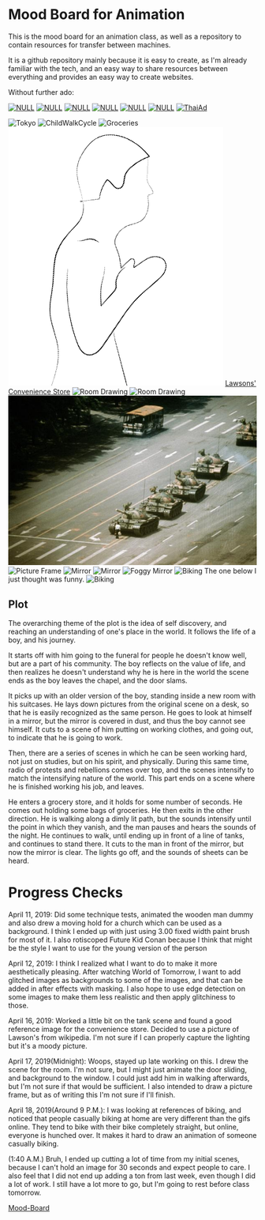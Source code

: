 # Mood Board for Animation

This is the mood board for an animation class,
as well as a repository to contain resources for transfer between machines.

It is a github repository mainly because it is easy to create, as I'm already familiar with the
tech, and an easy way to share resources between everything and provides an easy way to create
websites.

Without further ado:

[![NULL](https://img.youtube.com/vi/eMhDQFLwrAA/0.jpg)](https://www.youtube.com/watch?v=eMhDQFLwrAA)
[![NULL](https://img.youtube.com/vi/Lk4O5iXjIBk/0.jpg)](https://www.youtube.com/watch?v=Lk4O5iXjIBk)
[![NULL](https://img.youtube.com/vi/lDru6QYEBko/0.jpg)](https://www.youtube.com/watch?v=lDru6QYEBko)
[![NULL](https://img.youtube.com/vi/z3j0WTKAFE8/0.jpg)](https://youtu.be/z3j0WTKAFE8)
[![NULL](https://img.youtube.com/vi/JmST5o3usNI/0.jpg)](https://youtu.be/JmST5o3usNI)
[![NULL](https://img.youtube.com/vi/GGNQwGIvgQQ/0.jpg)](https://youtu.be/GGNQwGIvgQQ)
[![ThaiAd](https://img.youtube.com/vi/cZGghmwUcbQ/0.jpg)](https://www.youtube.com/watch?v=cZGghmwUcbQ)

![Tokyo](https://66.media.tumblr.com/401d7b2de83cc027a3795de930ff3301/tumblr_pp56uii2L21wu8kz2o1_1280.png)
![ChildWalkCycle](https://storyboardingandcharacters.files.wordpress.com/2017/04/child-run-cycle-fully-rendered1.gif?w=663)
![Groceries](http://2.bp.blogspot.com/-zGVwkB2_qhA/UNuBAIKbwkI/AAAAAAAAAdY/L4jbKvIYXuc/s640/ponyo-walk.gif)
![Drawing of praying](./praying.png)
[Lawsons' Convenience Store](https://en.wikipedia.org/wiki/Lawson_(store))
![Room Drawing](https://i.pinimg.com/originals/60/ca/d5/60cad5ebae5aff51c8b249f6f409ef51.jpg)
![Room Drawing](https://www.animeoutline.com/wp-content/uploads/2018/03/one_point_perspective_room_drawing.png)
![Square](references/tiananmen.jpg)
![Picture Frame](https://seldeximages.digitalbridge.com.au/w540-c3:2-q100/product_images/desk1.jpg)
![Mirror](https://images.pexels.com/photos/765217/pexels-photo-765217.jpeg?cs=srgb&dl=black-and-white-blur-boy-765217.jpg&fm=jpg)
![Mirror](http://sportsmockery.com/wp-content/uploads/2014/11/man-looking-in-mirror.jpg)
![Foggy Mirror](https://d2v9y0dukr6mq2.cloudfront.net/video/thumbnail/EGMNzkHOlijiyxjt6/hand-cleaning-the-foggy-mirror_swviya6ql_thumbnail-full01.png)
![Biking](https://i.gifer.com/52VF.gif)
The one below I just thought was funny.
![Biking](https://i.gifer.com/YojI.gif)

## Plot

The overarching theme of the plot is the idea of self discovery, and reaching an understanding
of one's place in the world. It follows the life of a boy, and his journey.

It starts off with him going to the funeral for people he doesn't know well, but are a part of
his community. The boy reflects on the value of life, and then realizes he doesn't understand
why he is here in the world the scene ends as the boy leaves the chapel, and the door slams.

It picks up with an older version of the boy, standing inside a new room with his suitcases. He
lays down pictures from the original scene on a desk, so that he is easily recognized as the
same person. He goes to look at himself in a mirror, but the mirror is covered in dust, and thus
the boy cannot see himself. It cuts to a scene of him putting on working clothes, and going out,
to indicate that he is going to work.

Then, there are a series of scenes in which he can be seen working hard, not just on studies,
but on his spirit, and physically. During this same time, radio of protests and rebellions comes
over top, and the scenes intensify to match the intensifying nature of the world. This part ends
on a scene where he is finished working his job, and leaves.

He enters a grocery store, and it holds for some number of seconds. He comes out holding some
bags of groceries. He then exits in the other direction. He is walking along a dimly lit path,
but the sounds intensify until the point in which they vanish, and the man pauses and hears the
sounds of the night. He continues to walk, until ending up in front of a line of tanks, and
continues to stand there. It cuts to the man in front of the mirror, but now the mirror is
clear. The lights go off, and the sounds of sheets can be heard.

# Progress Checks

April 11, 2019:
Did some technique tests, animated the wooden man dummy and also drew a moving hold for a
church which can be used as a background. I think I ended up with just using 3.00 fixed width
paint brush for most of it. I also rotiscoped Future Kid Conan because I think that might be the
style I want to use for the young version of the person


April 12, 2019:
I think I realized what I want to do to make it more aesthetically pleasing. After watching
World of Tomorrow, I want to add glitched images as backgrounds to some of the images, and that
can be added in after effects with masking. I also hope to use edge detection on some images to
make them less realistic and then apply glitchiness to those.

April 16, 2019:
Worked a little bit on the tank scene and found a good reference image for the convenience
store. Decided to use a picture of Lawson's from wikipedia. I'm not sure if I can properly
capture the lighting but it's a moody picture.

April 17, 2019(Midnight):
Woops, stayed up late working on this. I drew the scene for the room. I'm not sure, but I might
just animate the door sliding, and background to the window. I could just add him in walking
afterwards, but I'm not sure if that would be sufficient. I also intended to draw a picture
frame, but as of writing this I'm not sure if I'll finish.

April 18, 2019(Around 9 P.M.):
I was looking at references of biking, and noticed that people casually biking at home are very
different than the gifs online. They tend to bike with their bike completely straight, but
online, everyone is hunched over. It makes it hard to draw an animation of someone casually
biking.

(1:40 A.M.)
Bruh, I ended up cutting a lot of time from my initial scenes, because I can't hold an image for
30 seconds and expect people to care. I also feel that I did not end up adding a ton from last
week, even though I did a lot of work. I still have a lot more to go, but I'm going to rest
before class tomorrow.



[Mood-Board](https://julianknodt.github.io/TITLE_GOES_HERE/)
